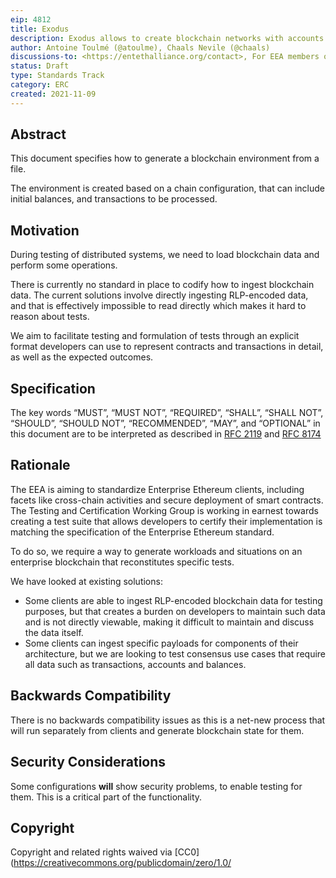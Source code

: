 ```yaml
---
eip: 4812
title: Exodus
description: Exodus allows to create blockchain networks with accounts and transactions.
author: Antoine Toulmé (@atoulme), Chaals Nevile (@chaals)
discussions-to: <https://entethalliance.org/contact>, For EEA members only (requires a patent commitment): <https://github.com/entethalliance/testing-wg/issues> 
status: Draft
type: Standards Track
category: ERC
created: 2021-11-09
---
```


## Abstract
This document specifies how to generate a blockchain environment from a file.

The environment is created based on a chain configuration, that can include initial balances, and transactions to be processed.

## Motivation
During testing of distributed systems, we need to load blockchain data and perform some operations.

There is currently no standard in place to codify how to ingest blockchain data. The current solutions involve directly ingesting RLP-encoded data, and that is effectively impossible to read directly which makes it hard to reason about tests.

We aim to facilitate testing and formulation of tests through an explicit format developers can use to represent contracts and transactions in detail, as well as the expected outcomes.

## Specification
The key words “MUST”, “MUST NOT”, “REQUIRED”, “SHALL”, “SHALL NOT”, “SHOULD”, “SHOULD NOT”, “RECOMMENDED”, “MAY”, and “OPTIONAL” in this document are to be interpreted as described in [RFC 2119](#ref-RFC2119) and [RFC 8174](#ref-RFC8174)

## Rationale
The EEA is aiming to standardize Enterprise Ethereum clients, including facets like cross-chain activities and secure deployment of smart contracts. The Testing and Certification Working Group is working in earnest towards creating a test suite that allows developers to certify their implementation is matching the specification of the Enterprise Ethereum standard.

To do so, we require a way to generate workloads and situations on an enterprise blockchain that reconstitutes specific tests.

We have looked at existing solutions:
* Some clients are able to ingest RLP-encoded blockchain data for testing purposes, but that creates a burden on developers to maintain such data and is not directly viewable, making it difficult to maintain and discuss the data itself.
* Some clients can ingest specific payloads for components of their architecture, but we are looking to test consensus use cases that require all data such as transactions, accounts and balances.

## Backwards Compatibility
There is no backwards compatibility issues as this is a net-new process that will run separately from clients and generate blockchain state for them.

## Security Considerations

Some configurations **will** show security problems, to enable testing for them. This is a critical part of the functionality.

## Copyright
Copyright and related rights waived via [CC0](https://creativecommons.org/publicdomain/zero/1.0/
